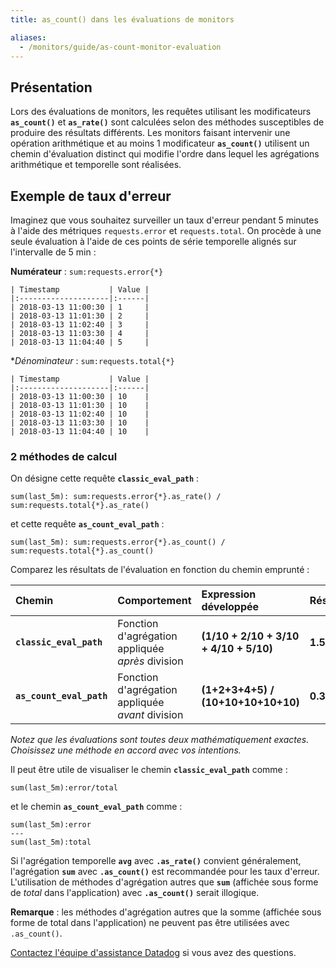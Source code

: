 ```yaml
---
title: as_count() dans les évaluations de monitors

aliases:
  - /monitors/guide/as-count-monitor-evaluation
---
```

## Présentation

Lors des évaluations de monitors, les requêtes utilisant les modificateurs **`as_count()`** et **`as_rate()`** sont calculées selon des méthodes susceptibles de produire des résultats différents. Les monitors faisant intervenir une opération arithmétique et au moins 1 modificateur **`as_count()`** utilisent un chemin d'évaluation distinct qui modifie l'ordre dans lequel les agrégations arithmétique et temporelle sont réalisées.

## Exemple de taux d'erreur

Imaginez que vous souhaitez surveiller un taux d'erreur pendant 5 minutes à l'aide des métriques `requests.error` et `requests.total`. On procède à une seule évaluation à l'aide de ces points de série temporelle alignés sur l'intervalle de 5 min :

**Numérateur** : `sum:requests.error{*}`

```text
| Timestamp           | Value |
|:--------------------|:------|
| 2018-03-13 11:00:30 | 1     |
| 2018-03-13 11:01:30 | 2     |
| 2018-03-13 11:02:40 | 3     |
| 2018-03-13 11:03:30 | 4     |
| 2018-03-13 11:04:40 | 5     |
```

**Dénominateur* : `sum:requests.total{*}`

```text
| Timestamp           | Value |
|:--------------------|:------|
| 2018-03-13 11:00:30 | 10    |
| 2018-03-13 11:01:30 | 10    |
| 2018-03-13 11:02:40 | 10    |
| 2018-03-13 11:03:30 | 10    |
| 2018-03-13 11:04:40 | 10    |
```

### 2 méthodes de calcul

On désigne cette requête **`classic_eval_path`** :

```text
sum(last_5m): sum:requests.error{*}.as_rate() / sum:requests.total{*}.as_rate()
```

et cette requête **`as_count_eval_path`** :

```text
sum(last_5m): sum:requests.error{*}.as_count() / sum:requests.total{*}.as_count()
```

Comparez les résultats de l'évaluation en fonction du chemin emprunté :

| Chemin                     | Comportement                                       | Expression développée                    | Résultat  |
|:-------------------------|:-----------------------------------------------|:---------------------------------------|:--------|
| **`classic_eval_path`**  | Fonction d'agrégation appliquée _après_ division  | **(1/10 + 2/10 + 3/10 + 4/10 + 5/10)** | **1.5** |
| **`as_count_eval_path`** | Fonction d'agrégation appliquée _avant_ division | **(1+2+3+4+5) / (10+10+10+10+10)**     | **0.3** |

_Notez que les évaluations sont toutes deux mathématiquement exactes. Choisissez une méthode en accord avec vos intentions._

Il peut être utile de visualiser le chemin **`classic_eval_path`** comme :

```text
sum(last_5m):error/total
```

et le chemin **`as_count_eval_path`** comme :

```text
sum(last_5m):error
---
sum(last_5m):total
```

Si l'agrégation temporelle **`avg`** avec **`.as_rate()`** convient généralement, l'agrégation **`sum`** avec **`.as_count()`** est recommandée pour les taux d'erreur. L'utilisation de méthodes d'agrégation autres que **`sum`** (affichée sous forme de _total_ dans l'application) avec **`.as_count()`** serait illogique.

**Remarque** : les méthodes d'agrégation autres que la somme (affichée sous forme de total dans l'application) ne peuvent pas être utilisées avec `.as_count()`.

[Contactez l'équipe d'assistance Datadog][1] si vous avez des questions.

[1]: /fr/help/
